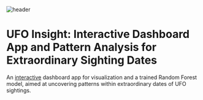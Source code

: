 ![header](https://mir-s3-cdn-cf.behance.net/project_modules/max_1200/95c8bd29562445.57a703ebb8224.png)
# UFO Insight: Interactive Dashboard App and Pattern Analysis for Extraordinary Sighting Dates
An [interactive](https://mahsabakhtiari.github.io/UFO-Sighting/) dashboard app for visualization and a trained Random Forest model, aimed at uncovering patterns within extraordinary dates of UFO sightings.
